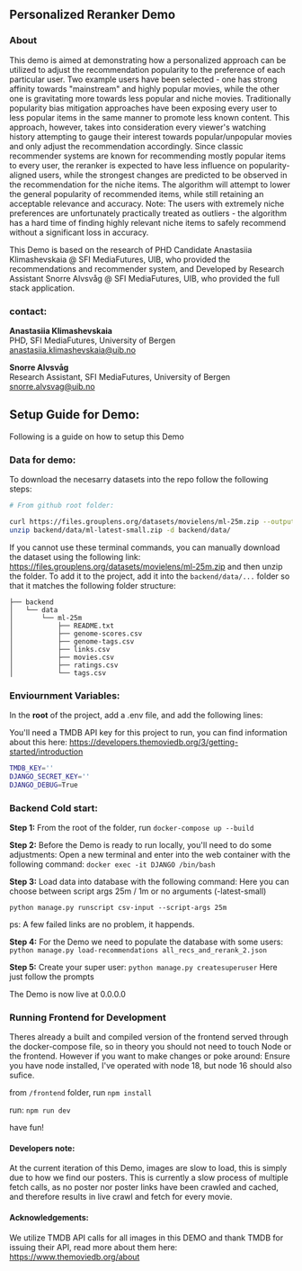 ## Personalized Reranker Demo
### About
This demo is aimed at demonstrating how a personalized approach can be utilized to adjust the recommendation popularity to the preference of each particular user. Two example users have been selected - one has strong affinity towards "mainstream" and highly popular movies, while the other one is gravitating more towards less popular and niche movies. Traditionally popularity bias mitigation approaches have been exposing every user to less popular items in the same manner to promote less known content. This approach, however, takes into consideration every viewer's watching history attempting to gauge their interest towards popular/unpopular movies and only adjust the recommendation accordingly. Since classic recommender systems are known for recommending mostly popular items to every user, the reranker is expected to have less influence on popularity-aligned users, while the strongest changes are predicted to be observed in the recommendation for the niche items. The algorithm will attempt to lower the general popularity of recommended items, while still retaining an acceptable relevance and accuracy. Note: The users with extremely niche preferences are unfortunately practically treated as outliers - the algorithm has a hard time of finding highly relevant niche items to safely recommend without a significant loss in accuracy.

This Demo is based on the research of PHD Candidate Anastasiia Klimashevskaia @ SFI MediaFutures, UIB, who provided the recommendations and recommender system, and Developed by Research Assistant Snorre Alvsvåg @ SFI MediaFutures, UIB, who provided the full stack application. 

### contact: 
**Anastasiia Klimashevskaia** \
PHD, SFI MediaFutures, University of Bergen \
anastasiia.klimashevskaia@uib.no

**Snorre Alvsvåg** \
Research Assistant, SFI MediaFutures, University of Bergen \
snorre.alvsvag@uib.no

## Setup Guide for Demo:
Following is a guide on how to setup this Demo 


### Data for demo:
To download the necesarry datasets into the repo follow the following steps:
```bash
# From github root folder:

curl https://files.grouplens.org/datasets/movielens/ml-25m.zip --output backend/data/ml-25m.zip &&
unzip backend/data/ml-latest-small.zip -d backend/data/
```
If you cannot use these terminal commands, you can manually download the dataset using the following link:
https://files.grouplens.org/datasets/movielens/ml-25m.zip and then unzip the folder. To add it to the project, add it into the `backend/data/...` folder so that it matches the following folder structure:

```
├── backend
│   └── data
│       └── ml-25m
│           ├── README.txt
│           ├── genome-scores.csv
│           ├── genome-tags.csv
│           ├── links.csv
│           ├── movies.csv
│           ├── ratings.csv
│           └── tags.csv

```

### Enviournment Variables:
In the **root** of the project, add a .env file, and add the following lines:

You'll need a TMDB API key for this project to run, you can find information about this here:
https://developers.themoviedb.org/3/getting-started/introduction
```bash
TMDB_KEY=''
DJANGO_SECRET_KEY=''
DJANGO_DEBUG=True
```

### Backend Cold start:
**Step 1:**
From the root of the folder, run `docker-compose up --build`

**Step 2:**
Before the Demo is ready to run locally, you'll need to do some adjustments:
Open a new terminal and enter into the web container with the following command:
`docker exec -it DJANGO /bin/bash`

**Step 3:**
Load data into database with the following command:
Here you can choose between script args 25m / 1m or no arguments (-latest-small)

`python manage.py runscript csv-input --script-args 25m`

ps: A few failed links are no problem, it happends.

**Step 4:**
For the Demo we need to populate the database with some users:
`python manage.py load-recommendations all_recs_and_rerank_2.json`

**Step 5:**
Create your super user:
`python manage.py createsuperuser`
Here just follow the prompts


The Demo is now live at 0.0.0.0


### Running Frontend for Development
Theres already a built and compiled version of the frontend served through the docker-compose file, so in theory you should not need to touch Node or the frontend. However if you want to make changes or poke around:
Ensure you have node installed, I've operated with node 18, but node 16 should also sufice.

from `/frontend` folder, run `npm install`

run: `npm run dev`

have fun!


#### Developers note:
At the current iteration of this Demo, images are slow to load, this is simply due to how we find our posters. This is currently a slow process of multiple fetch calls, as no poster nor poster links have been crawled and cached, and therefore results in live crawl and fetch for every movie.  


#### Acknowledgements:
We utilize TMDB API calls for all images in this DEMO and thank TMDB for issuing their API, read more about them here: https://www.themoviedb.org/about